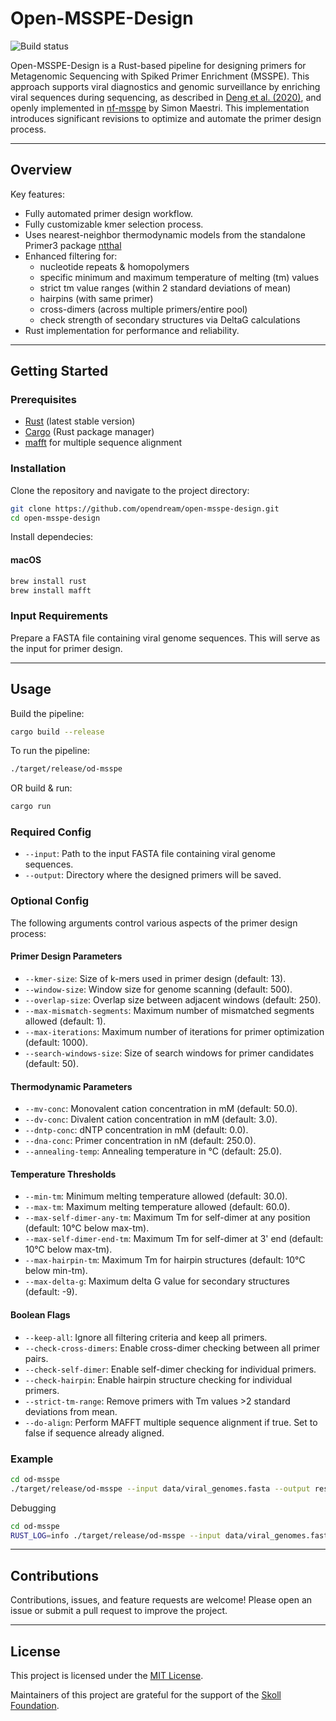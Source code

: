 # Open-MSSPE-Design

![Build status](https://github.com/opendream/open-msspe-design/actions/workflows/open-msspe-design.yml/badge.svg)

Open-MSSPE-Design is a Rust-based pipeline for designing primers for Metagenomic Sequencing with Spiked Primer Enrichment (MSSPE). This approach supports viral diagnostics and genomic surveillance by enriching viral sequences during sequencing, as described in [Deng et al. (2020)](https://doi.org/10.1038/s41564-019-0637-9), and openly implemented in [nf-msspe](https://github.com/MaestSi/nf-msspe) by Simon Maestri. This implementation introduces significant revisions to optimize and automate the primer design process.

---

## Overview

Key features:
- Fully automated primer design workflow.
- Fully customizable kmer selection process. 
- Uses nearest-neighbor thermodynamic models from the standalone Primer3 package [ntthal](https://manpages.debian.org/testing/primer3/ntthal.1.en.html)
- Enhanced filtering for:
  - nucleotide repeats & homopolymers
  - specific minimum and maximum temperature of melting (tm) values
  - strict tm value ranges (within 2 standard deviations of mean)
  - hairpins (with same primer)
  - cross-dimers (across multiple primers/entire pool)
  - check strength of secondary structures via DeltaG calculations
- Rust implementation for performance and reliability.

---

## Getting Started

### Prerequisites
- [Rust](https://www.rust-lang.org/tools/install) (latest stable version)
- [Cargo](https://crates.io/) (Rust package manager)
- [mafft](https://mafft.cbrc.jp/alignment/server/index.html) for multiple sequence alignment

### Installation
Clone the repository and navigate to the project directory:
```bash
git clone https://github.com/opendream/open-msspe-design.git
cd open-msspe-design
```

Install dependecies:
#### macOS
```bash
brew install rust
brew install mafft
```

### Input Requirements
Prepare a FASTA file containing viral genome sequences. This will serve as the input for primer design.

---

## Usage

Build the pipeline:
```bash
cargo build --release
```

To run the pipeline:
```bash
./target/release/od-msspe
```
 OR build & run:
```bash
cargo run
```

### Required Config
- `--input`: Path to the input FASTA file containing viral genome sequences.
- `--output`: Directory where the designed primers will be saved.

### Optional Config
The following arguments control various aspects of the primer design process:

#### Primer Design Parameters
- `--kmer-size`: Size of k-mers used in primer design (default: 13).
- `--window-size`: Window size for genome scanning (default: 500).
- `--overlap-size`: Overlap size between adjacent windows (default: 250).
- `--max-mismatch-segments`: Maximum number of mismatched segments allowed (default: 1).
- `--max-iterations`: Maximum number of iterations for primer optimization (default: 1000).
- `--search-windows-size`: Size of search windows for primer candidates (default: 50).

#### Thermodynamic Parameters
- `--mv-conc`: Monovalent cation concentration in mM (default: 50.0).
- `--dv-conc`: Divalent cation concentration in mM (default: 3.0).
- `--dntp-conc`: dNTP concentration in mM (default: 0.0).
- `--dna-conc`: Primer concentration in nM (default: 250.0).
- `--annealing-temp`: Annealing temperature in °C (default: 25.0).

#### Temperature Thresholds
- `--min-tm`: Minimum melting temperature allowed (default: 30.0).
- `--max-tm`: Maximum melting temperature allowed (default: 60.0).
- `--max-self-dimer-any-tm`: Maximum Tm for self-dimer at any position (default: 10°C below max-tm).
- `--max-self-dimer-end-tm`: Maximum Tm for self-dimer at 3' end (default: 10°C below max-tm).
- `--max-hairpin-tm`: Maximum Tm for hairpin structures (default: 10°C below min-tm).
- `--max-delta-g`: Maximum delta G value for secondary structures (default: -9).

#### Boolean Flags
- `--keep-all`: Ignore all filtering criteria and keep all primers.
- `--check-cross-dimers`: Enable cross-dimer checking between all primer pairs.
- `--check-self-dimer`: Enable self-dimer checking for individual primers.
- `--check-hairpin`: Enable hairpin structure checking for individual primers.
- `--strict-tm-range`: Remove primers with Tm values >2 standard deviations from mean.
- `--do-align`: Perform MAFFT multiple sequence alignment if true. Set to false if sequence already aligned.

### Example
```bash
cd od-msspe
./target/release/od-msspe --input data/viral_genomes.fasta --output results/msspe_primers.csv --kmer-size=15
```

Debugging
```bash
cd od-msspe
RUST_LOG=info ./target/release/od-msspe --input data/viral_genomes.fasta --output results/msspe_primers.csv
```

---

## Contributions
Contributions, issues, and feature requests are welcome! Please open an issue or submit a pull request to improve the project.

---

## License
This project is licensed under the [MIT License](LICENSE).

Maintainers of this project are grateful for the support of the [Skoll Foundation](https://skoll.org/).
